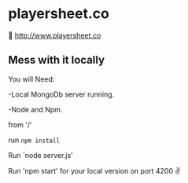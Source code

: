 # playersheet.co
:link: http://www.playersheet.co

## Mess with it locally
You will Need:

  -Local MongoDb server running.
  
  -Node and Npm.
  
  from '/'
  
run `npm install`

Run `node server.js'

Run 'npm start' for your local version on port 4200 :v:


